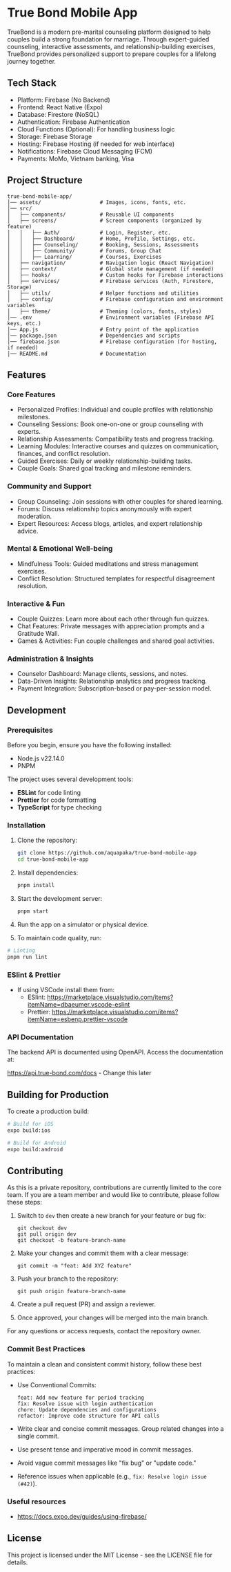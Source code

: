 # True Bond Mobile App

TrueBond is a modern pre-marital counseling platform designed to help couples build a strong foundation for marriage. Through expert-guided counseling, interactive assessments, and relationship-building exercises, TrueBond provides personalized support to prepare couples for a lifelong journey together.

## Tech Stack

- Platform: Firebase (No Backend)
- Frontend: React Native (Expo)
- Database: Firestore (NoSQL)
- Authentication: Firebase Authentication
- Cloud Functions (Optional): For handling business logic
- Storage: Firebase Storage
- Hosting: Firebase Hosting (if needed for web interface)
- Notifications: Firebase Cloud Messaging (FCM)
- Payments: MoMo, Vietnam banking, Visa

## Project Structure

```
true-bond-mobile-app/
│── assets/                   # Images, icons, fonts, etc.
│── src/
│   ├── components/           # Reusable UI components
│   ├── screens/              # Screen components (organized by feature)
│   │   ├── Auth/             # Login, Register, etc.
│   │   ├── Dashboard/        # Home, Profile, Settings, etc.
│   │   ├── Counseling/       # Booking, Sessions, Assessments
│   │   ├── Community/        # Forums, Group Chat
│   │   ├── Learning/         # Courses, Exercises
│   ├── navigation/           # Navigation logic (React Navigation)
│   ├── context/              # Global state management (if needed)
│   ├── hooks/                # Custom hooks for Firebase interactions
│   ├── services/             # Firebase services (Auth, Firestore, Storage)
│   ├── utils/                # Helper functions and utilities
│   ├── config/               # Firebase configuration and environment variables
│   ├── theme/                # Theming (colors, fonts, styles)
│── .env                      # Environment variables (Firebase API keys, etc.)
│── App.js                    # Entry point of the application
│── package.json              # Dependencies and scripts
│── firebase.json             # Firebase configuration (for hosting, if needed)
│── README.md                 # Documentation
```

## Features

### Core Features

- Personalized Profiles: Individual and couple profiles with relationship milestones.
- Counseling Sessions: Book one-on-one or group counseling with experts.
- Relationship Assessments: Compatibility tests and progress tracking.
- Learning Modules: Interactive courses and quizzes on communication, finances, and conflict resolution.
- Guided Exercises: Daily or weekly relationship-building tasks.
- Couple Goals: Shared goal tracking and milestone reminders.

### Community and Support

- Group Counseling: Join sessions with other couples for shared learning.
- Forums: Discuss relationship topics anonymously with expert moderation.
- Expert Resources: Access blogs, articles, and expert relationship advice.

### Mental & Emotional Well-being

- Mindfulness Tools: Guided meditations and stress management exercises.
- Conflict Resolution: Structured templates for respectful disagreement resolution.

### Interactive & Fun

- Couple Quizzes: Learn more about each other through fun quizzes.
- Chat Features: Private messages with appreciation prompts and a Gratitude Wall.
- Games & Activities: Fun couple challenges and shared goal activities.

### Administration & Insights

- Counselor Dashboard: Manage clients, sessions, and notes.
- Data-Driven Insights: Relationship analytics and progress tracking.
- Payment Integration: Subscription-based or pay-per-session model.

## Development

### Prerequisites

Before you begin, ensure you have the following installed:

- Node.js v22.14.0
- PNPM

The project uses several development tools:

- **ESLint** for code linting
- **Prettier** for code formatting
- **TypeScript** for type checking

### Installation

1. Clone the repository:

   ```bash
   git clone https://github.com/aquapaka/true-bond-mobile-app
   cd true-bond-mobile-app
   ```

2. Install dependencies:

   ```bash
   pnpm install
   ```

3. Start the development server:

   ```bash
   pnpm start
   ```

4. Run the app on a simulator or physical device.

5. To maintain code quality, run:

```bash
# Linting
pnpm run lint
```

### ESlint & Prettier

- If using VSCode install them from:
  - ESlint: <https://marketplace.visualstudio.com/items?itemName=dbaeumer.vscode-eslint>
  - Prettier: <https://marketplace.visualstudio.com/items?itemName=esbenp.prettier-vscode>

### API Documentation

The backend API is documented using OpenAPI. Access the documentation at:

<https://api.true-bond.com/docs> - Change this later

## Building for Production

To create a production build:

```bash
# Build for iOS
expo build:ios

# Build for Android
expo build:android
```

## Contributing

As this is a private repository, contributions are currently limited to the core team. If you are a team member and would like to contribute, please follow these steps:

1. Switch to `dev` then create a new branch for your feature or bug fix:

   ```shell
   git checkout dev
   git pull origin dev
   git checkout -b feature-branch-name
   ```

2. Make your changes and commit them with a clear message:

   ```shell
   git commit -m "feat: Add XYZ feature"
   ```

3. Push your branch to the repository:

   ```shell
   git push origin feature-branch-name
   ```

4. Create a pull request (PR) and assign a reviewer.
5. Once approved, your changes will be merged into the main branch.

For any questions or access requests, contact the repository owner.

### Commit Best Practices

To maintain a clean and consistent commit history, follow these best practices:

- Use Conventional Commits:

  ```none
  feat: Add new feature for period tracking
  fix: Resolve issue with login authentication
  chore: Update dependencies and configurations
  refactor: Improve code structure for API calls
  ```

- Write clear and concise commit messages.
  Group related changes into a single commit.
- Use present tense and imperative mood in commit messages.
- Avoid vague commit messages like "fix bug" or "update code."
- Reference issues when applicable (e.g., `fix: Resolve login issue (#42)`).

### Useful resources

- <https://docs.expo.dev/guides/using-firebase/>

## License

This project is licensed under the MIT License - see the LICENSE file for details.
